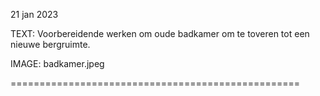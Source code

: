 21 jan 2023

TEXT: Voorbereidende werken om oude badkamer om te toveren tot een nieuwe bergruimte.

IMAGE: badkamer.jpeg

==================================================
